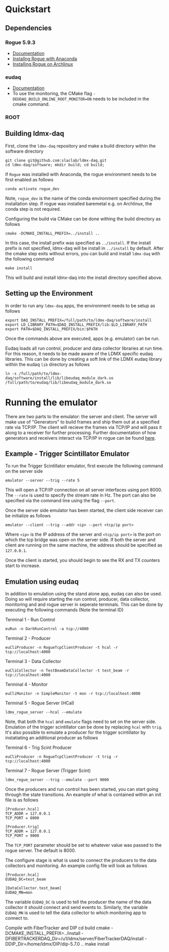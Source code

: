 # Quickstart

## Dependencies

### Rogue 5.9.3
 * [Documentation](https://slaclab.github.io/rogue/index.html)
 * [Installng Rogue with Anaconda](https://slaclab.github.io/rogue/installing/anaconda.html)
 * [Installing Rogue on Archlinux](https://slaclab.github.io/rogue/installing/build.html#archlinux)

### eudaq 
 * [Documentation](https://eudaq.github.io/) 
 * To use the monitoring, the CMake flag `-DEUDAQ_BUILD_ONLINE_ROOT_MONITOR=ON` needs to be included in the cmake command.

### ROOT

## Building ldmx-daq

First, clone the `ldmx-daq` repository and make a build directory
within the software directory

```
git clone git@github.com:slaclab/ldmx-daq.git 
cd ldmx-daq/software; mkdir build; cd build;
```

If `Rogue` was installed with Anaconda, the rogue environment needs
to be first enabled as follows

```
conda activate rogue_dev
```

Note, `rogue_dev` is the name of the conda environment specified during the
installation step.  If rogue was installed baremetal e.g. on Archlinux, 
the conda step is not required.

Configuring the build via CMake can be done withing the build directory
as follows

```
cmake -DCMAKE_INSTALL_PREFIX=../install ..
```
In this case, the install prefix was specified as `../install`.  If the 
install prefix is not specified, ldmx-daq will be install in `../install`
by default. After the cmake step exits without errors, you can build and 
install `ldmx-daq` with the following command

```
make install
```

This will build and install ldmx-daq into the install directory specified 
above.

## Setting up the Environment 

In order to run any `ldmx-daq` apps, the environment needs to be setup as
follows

```
export DAQ_INSTALL_PREFIX=/full/path/to/ldmx-daq/software/install
export LD_LIBRARY_PATH=$DAQ_INSTALL_PREFIX/lib:$LD_LIBRARY_PATH
export PATH=$DAQ_INSTALL_PREFIX/bin:$PATH
```

Once the commands above are executed, apps (e.g. emulator) can be run. 

Eudaq loads all run control, producer and data collector libraries at 
run time.  For this reason, it needs to be made aware of the LDMX 
specific eudaq libraries.  This can be done by creating a soft link
of the LDMX eudaq library within the eudaq `lib` directory as follows

```
ln -s /full/path/to/ldmx-daq/software/install/lib/libeudaq_module_dark.so /full/path/to/eudaq/lib/libeudaq_module_dark.so
```

# Running the emulator

There are two parts to the emulator: the server and client. The
server will make use of "Generators" to build frames and ship
them out at a specified rate via TCP/IP. The client will 
recieve the frames via TCP/IP and will pass it along to a receiver 
for further processing. Further documentation of how generators
and receivers interact via TCP/IP in rogue can be found 
[here](https://slaclab.github.io/rogue/interfaces/stream/usingTcp.html).

## Example - Trigger Scintillator Emulator 

To run the Trigger Scintillator emulator, first execute the following
command on the server side

```
emulator --server --trig --rate 5
```

This will open a TCP/IP connection on all server interfaces using 
port 8000.  The `--rate` is used to specify the stream rate in Hz. 
The port can also be specified via the command line using the flag
`--port`.

Once the server side emulator has been started, the client side 
receiver can be initialize as follows

```
emulator --client --trig --addr <ip> --port <tcp/ip port> 
```

Where `<ip>` is the IP address of the server and `<tcp/ip port>` is
the port on which the tcp bridge was open on the server side.  If
both the server and client are running on the same machine, the 
address should be specified as `127.0.0.1`. 
 
Once the client is started, you should begin to see the RX and TX counters
start to increase. 

## Emulation using eudaq

In addition to emulation using the stand alone app, eudaq can also be 
used.  Doing so will require starting the run control, producer, data collector, 
monitoring and and rogue server in seperate terminals.  This can be
done by executing the following commands (Note the terminal ID)

Terminal 1 - Run Control
```
euRun -n DarkRunControl -a tcp://4000
```

Terminal 2 - Producer
```
euCliProducer -n RogueTcpClientProducer -t hcal -r tcp://localhost:4000
```

Terminal 3 - Data Collector 
```
euCliCollector -n TestBeamDataCollector -t test_beam -r tcp://localhost:4000
```

Terminal 4 - Monitor
```
euCliMonitor -n SimpleMonitor -t mon -r tcp://localhost:4000
```

Terminal 5 - Rogue Server (HCal)
```
ldmx_rogue_server --hcal --emulate
```

Note, that both the `hcal` and `emulate` flags need to set on the server side.  Emulation 
of the trigger scintillator can be done by replacing `hcal` with `trig`.   It's also 
possible to emulate a producer for the trigger scintillator by instatiating 
an additional producer as follows

Terminal 6 - Trig Scint Producer
```
euCliProducer -n RogueTcpClientProducer -t trig -r tcp://localhost:4000
```

Terminal 7 - Rogue Server (Trigger Scint)

```
ldmx_rogue_server --trig --emulate --port 9000
```

Once the producers and run control has been started, you can start going through 
the state transitions.  An example of what is contained within an init file is as follows

```
[Producer.hcal]
TCP_ADDR = 127.0.0.1
TCP_PORT = 8000

[Producer.trig]
TCP_ADDR = 127.0.0.1
TCP_PORT = 9000
```

The `TCP_PORT` parameter should be set to whatever value was passed to the
rogue server. The default is 8000. 

The configure stage is what is used to connect the producers to the data 
collectors and monitoring. An example config file will look as follows
```
[Producer.hcal]
EUDAQ_DC=test_beam

[DataCollector.test_beam]
EUDAQ_MN=mon
```

The variable `EUDAQ_DC` is used to tell the producer the name of the data 
collector it should connect and send events to. Similarly, the variable
`EUDAQ_MN` is used to tell the data collector to which monitoring app
to connect to. 



Compile with FiberTracker and DIP
cd build
cmake -DCMAKE_INSTALL_PREFIX=../install -DFIBERTRACKERDAQ_Dir=/u1/ldmx/server/FiberTrackerDAQ/install -DDIP_Dir=/home/ldmx/DIP/dip-5.7.0 ..
make install

